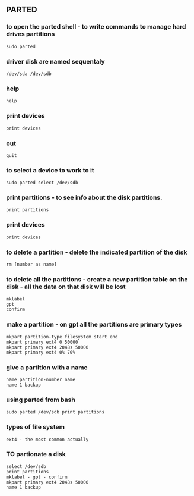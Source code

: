 ## PARTED 
### to open the parted shell - to write commands to manage hard drives partitions
    sudo parted 

### driver disk are named sequentaly 
    /dev/sda /dev/sdb

### help
    help

### print devices
    print devices

### out 
    quit

### to select a device to work to it
    sudo parted select /dev/sdb

### print partitions - to see info about the disk partitions.
    print partitions

### print devices
    print devices

### to delete a partition - delete the indicated partition of the disk 
    rm [number as name]

### to delete all the partitions - create a new partition table on the disk - all the data on that disk will be lost
    mklabel 
    gpt 
    confirm

### make a partition - on gpt all the partitions are primary types
    mkpart partition-type filesystem start end
    mkpart primary ext4 0 50000
    mkpart primary ext4 2048s 50000
    mkpart primary ext4 0% 70%

### give a partition with a name 
    name partition-number name
    name 1 backup 

### using parted from bash
    sudo parted /dev/sdb print partitions


### types of file system
    ext4 - the most common actually 

### TO partionate a disk
    select /dev/sdb
    print partitions
    mklabel - gpt - confirm
    mkpart primary ext4 2048s 50000
    name 1 backup 

